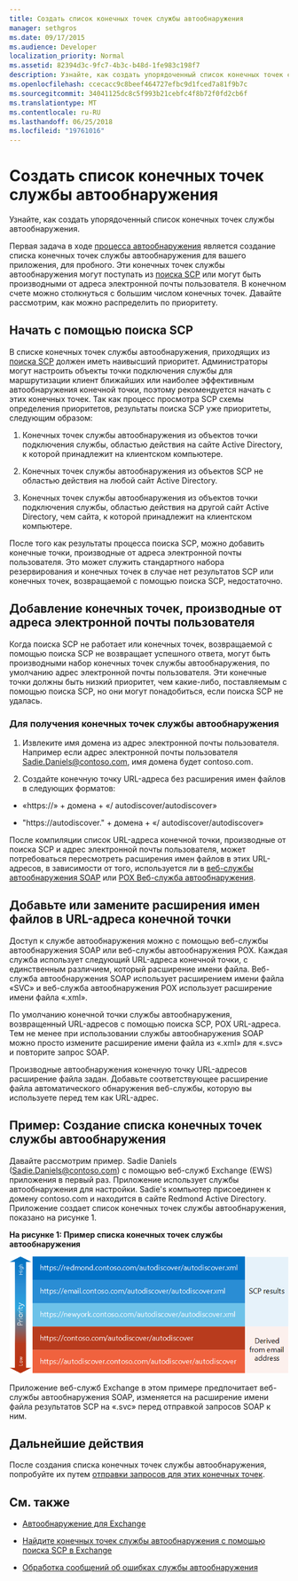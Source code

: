 ```yaml
---
title: Создать список конечных точек службы автообнаружения
manager: sethgros
ms.date: 09/17/2015
ms.audience: Developer
localization_priority: Normal
ms.assetid: 82394d3c-9fc7-4b3c-b48d-1fe983c198f7
description: Узнайте, как создать упорядоченный список конечных точек службы автообнаружения.
ms.openlocfilehash: ccecacc9c8beef464727efbc9d1fced7a81f9b7c
ms.sourcegitcommit: 34041125dc8c5f993b21cebfc4f8b72f0fd2cb6f
ms.translationtype: MT
ms.contentlocale: ru-RU
ms.lasthandoff: 06/25/2018
ms.locfileid: "19761016"
---
```

# <a name="generate-a-list-of-autodiscover-endpoints"></a>Создать список конечных точек службы автообнаружения

Узнайте, как создать упорядоченный список конечных точек службы автообнаружения.
  
Первая задача в ходе [процесса автообнаружения](autodiscover-for-exchange.md) является создание списка конечных точек службы автообнаружения для вашего приложения, для пробного. Эти конечных точек службы автообнаружения могут поступать из [поиска SCP](how-to-find-autodiscover-endpoints-by-using-scp-lookup-in-exchange.md) или могут быть производными от адреса электронной почты пользователя. В конечном счете можно столкнуться с большим числом конечных точек. Давайте рассмотрим, как можно распределить по приоритету. 
  
## <a name="start-with-scp-lookup"></a>Начать с помощью поиска SCP
<a name="bk_StartWithScp"> </a>

В списке конечных точек службы автообнаружения, приходящих из [поиска SCP](how-to-find-autodiscover-endpoints-by-using-scp-lookup-in-exchange.md) должен иметь наивысший приоритет. Администраторы могут настроить объекты точки подключения службы для маршрутизации клиент ближайших или наиболее эффективным автообнаружения конечной точки, поэтому рекомендуется начать с этих конечных точек. Так как процесс просмотра SCP схемы определения приоритетов, результаты поиска SCP уже приоритеты, следующим образом: 
  
1. Конечных точек службы автообнаружения из объектов точки подключения службы, областью действия на сайте Active Directory, к которой принадлежит на клиентском компьютере.
    
2. Конечных точек службы автообнаружения из объектов SCP не областью действия на любой сайт Active Directory.
    
3. Конечных точек службы автообнаружения из объектов точки подключения службы, областью действия на другой сайт Active Directory, чем сайта, к которой принадлежит на клиентском компьютере.
    
После того как результаты процесса поиска SCP, можно добавить конечные точки, производные от адреса электронной почты пользователя. Это может служить стандартного набора резервирования и конечных точек в случае нет результатов SCP или конечных точек, возвращаемой с помощью поиска SCP, недостаточно.
  
## <a name="add-endpoints-derived-from-the-users-email-address"></a>Добавление конечных точек, производные от адреса электронной почты пользователя
<a name="bk_AddDerivedEndpoints"> </a>

Когда поиска SCP не работает или конечных точек, возвращаемой с помощью поиска SCP не возвращает успешного ответа, могут быть производными набор конечных точек службы автообнаружения, по умолчанию адрес электронной почты пользователя. Эти конечные точки должны быть низкий приоритет, чем какие-либо, поставляемым с помощью поиска SCP, но они могут понадобиться, если поиска SCP не удалась.
  
### <a name="to-derive-autodiscover-endpoints"></a>Для получения конечных точек службы автообнаружения

1. Извлеките имя домена из адрес электронной почты пользователя. Например если адрес электронной почты пользователя Sadie.Daniels@contoso.com, имя домена будет contoso.com.
    
2. Создайте конечную точку URL-адреса без расширения имен файлов в следующих форматов:
    
  - «https://» + домена + «/ autodiscover/autodiscover»
    
  - "https://autodiscover." + домена + «/ autodiscover/autodiscover»
    
После компиляции список URL-адреса конечной точки, производные от поиска SCP и адрес электронной почты пользователя, может потребоваться пересмотреть расширения имен файлов в этих URL-адресов, в зависимости от того, используется ли в [веб-службы автообнаружения SOAP](http://msdn.microsoft.com/library/61c21ea9-7fea-4f56-8ada-bf80e1e6b074%28Office.15%29.aspx) или [POX Веб-служба автообнаружения](http://msdn.microsoft.com/library/877152f0-f4b1-4f63-b2ce-924f4bdf2d20%28Office.15%29.aspx).
  
## <a name="add-or-replace-file-name-extensions-in-endpoint-urls"></a>Добавьте или замените расширения имен файлов в URL-адреса конечной точки
<a name="bk_FileExtensions"> </a>

Доступ к службе автообнаружения можно с помощью веб-службы автообнаружения SOAP или веб-службы автообнаружения POX. Каждая служба использует следующий URL-адреса конечной точки, с единственным различием, который расширение имени файла. Веб-служба автообнаружения SOAP использует расширением имени файла «SVC» и веб-служба автообнаружения POX использует расширение имени файла «.xml».
  
По умолчанию конечной точки службы автообнаружения, возвращенный URL-адресов с помощью поиска SCP, POX URL-адреса. Тем не менее при использовании службы автообнаружения SOAP можно просто измените расширение имени файла из «.xml» для «.svc» и повторите запрос SOAP.
  
Производные автообнаружения конечную точку URL-адресов расширение файла задан. Добавьте соответствующее расширение файла автоматического обнаружения веб-службы, которую вы используете перед тем как URL-адрес.
  
## <a name="example-generating-a-list-of-autodiscover-endpoints"></a>Пример: Создание списка конечных точек службы автообнаружения
<a name="bk_Example"> </a>

Давайте рассмотрим пример. Sadie Daniels (Sadie.Daniels@contoso.com) с помощью веб-служб Exchange (EWS) приложения в первый раз. Приложение использует службы автообнаружения для настройки. Sadie's компьютер присоединен к домену contoso.com и находится в сайте Redmond Active Directory. Приложение создает список конечных точек службы автообнаружения, показано на рисунке 1.
  
**На рисунке 1: Пример списка конечных точек службы автообнаружения**

![Пример списка конечных точек службы автообнаружения, где конечные точки, полученные с помощью поиска SCP, имеют более высокий приоритет, чем производные конечные точки.](media/Ex15_Autodiscover_GenerateList_Example.png)
  
Приложение веб-служб Exchange в этом примере предпочитает веб-службы автообнаружения SOAP, изменяется на расширение имени файла результатов SCP на «.svc» перед отправкой запросов SOAP к ним.
  
## <a name="next-steps"></a>Дальнейшие действия
<a name="bk_NextSteps"> </a>

После создания списка конечных точек службы автообнаружения, попробуйте их путем [отправки запросов для этих конечных точек](how-to-get-user-settings-from-exchange-by-using-autodiscover.md).
  
## <a name="see-also"></a>См. также


- [Автообнаружение для Exchange](autodiscover-for-exchange.md)
    
- [Найдите конечных точек службы автообнаружения с помощью поиска SCP в Exchange](how-to-find-autodiscover-endpoints-by-using-scp-lookup-in-exchange.md)
    
- [Обработка сообщений об ошибках службы автообнаружения](handling-autodiscover-error-messages.md)
    


